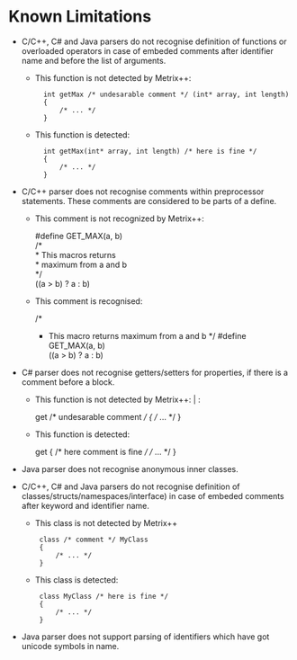 # Known Limitations 

+ C/C++, C# and Java parsers do not recognise definition of functions or overloaded operators
in case of embeded comments after identifier name and before the list of arguments.

    - This function is not detected by Metrix++:
    
            int getMax /* undesarable comment */ (int* array, int length)
            {
                /* ... */
            }
      
    - This function is detected:
    
            int getMax(int* array, int length) /* here is fine */
            {
                /* ... */
            }

+ C/C++ parser does not recognise comments within preprocessor statements.
These comments are considered to be parts of a define.

  - This comment is not recognized by Metrix++:
  
      #define GET_MAX(a, b)       \
          /*                      \
           * This macros returns  \
           * maximum from a and b \
           */                     \
          ((a > b) ? a : b)

  - This comment is recognised:
  
      /*
       * This macro returns maximum from a and b
       */
      #define GET_MAX(a, b) \
          ((a > b) ? a : b)

+ C# parser does not recognise getters/setters for properties, if there is a comment before a block.
  
  - This function is not detected by Metrix++: | :
  
      get /* undesarable comment */
      {
          /* ... */
      }
  
  - This function is detected:
  
      get
      {   /* here comment is fine */
          /* ... */
      }
  
  
+ Java parser does not recognise anonymous inner classes.

+ C/C++, C# and Java parsers do not recognise definition of classes/structs/namespaces/interface)
   in case of embeded comments after keyword and identifier name.
  
  - This class is not detected by Metrix++
  
         class /* comment */ MyClass
         {
             /* ... */
         }
  
  - This class is detected:
  
         class MyClass /* here is fine */
         {
             /* ... */
         }

+ Java parser does not support parsing of identifiers which have got unicode symbols in name.
